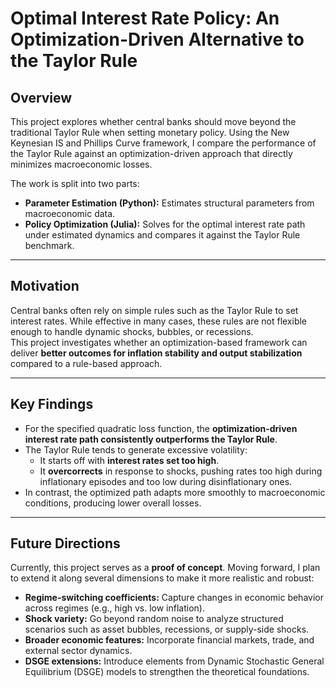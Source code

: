 # Optimal Interest Rate Policy: An Optimization-Driven Alternative to the Taylor Rule

## Overview
This project explores whether central banks should move beyond the traditional Taylor Rule when setting monetary policy. Using the New Keynesian IS and Phillips Curve framework, I compare the performance of the Taylor Rule against an optimization-driven approach that directly minimizes macroeconomic losses.  

The work is split into two parts:
- **Parameter Estimation (Python):** Estimates structural parameters from macroeconomic data.  
- **Policy Optimization (Julia):** Solves for the optimal interest rate path under estimated dynamics and compares it against the Taylor Rule benchmark.  

---

## Motivation
Central banks often rely on simple rules such as the Taylor Rule to set interest rates. While effective in many cases, these rules are not flexible enough to handle dynamic shocks, bubbles, or recessions.  
This project investigates whether an optimization-based framework can deliver **better outcomes for inflation stability and output stabilization** compared to a rule-based approach.

---

## Key Findings
- For the specified quadratic loss function, the **optimization-driven interest rate path consistently outperforms the Taylor Rule**.  
- The Taylor Rule tends to generate excessive volatility:
  - It starts off with **interest rates set too high**.  
  - It **overcorrects** in response to shocks, pushing rates too high during inflationary episodes and too low during disinflationary ones.  
- In contrast, the optimized path adapts more smoothly to macroeconomic conditions, producing lower overall losses.

---

## Future Directions
Currently, this project serves as a **proof of concept**. Moving forward, I plan to extend it along several dimensions to make it more realistic and robust:
- **Regime-switching coefficients:** Capture changes in economic behavior across regimes (e.g., high vs. low inflation).  
- **Shock variety:** Go beyond random noise to analyze structured scenarios such as asset bubbles, recessions, or supply-side shocks.  
- **Broader economic features:** Incorporate financial markets, trade, and external sector dynamics.  
- **DSGE extensions:** Introduce elements from Dynamic Stochastic General Equilibrium (DSGE) models to strengthen the theoretical foundations.  
